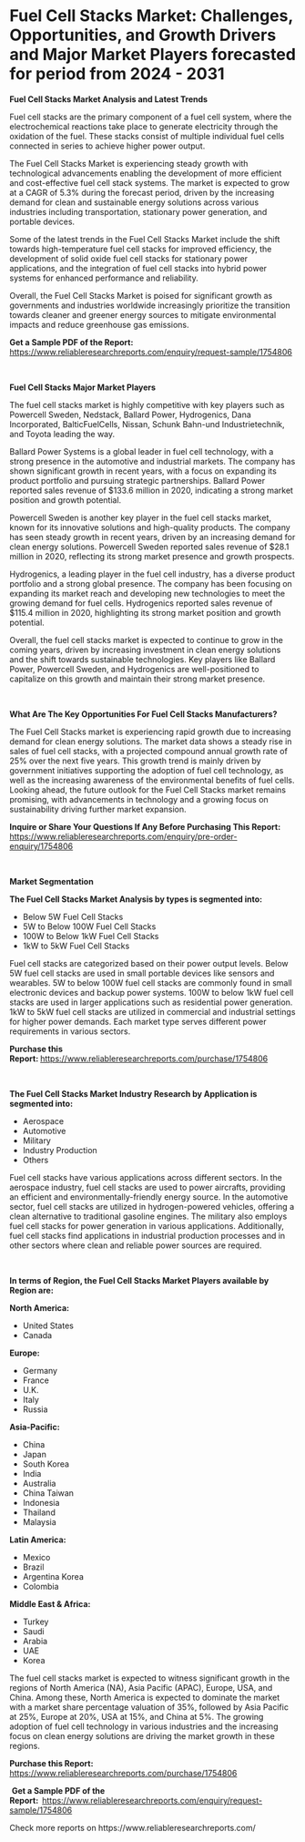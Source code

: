 <p><h1>Fuel Cell Stacks Market: Challenges, Opportunities, and Growth Drivers and Major Market Players forecasted for period from 2024 - 2031</h1></p><p><strong>Fuel Cell Stacks Market Analysis and Latest Trends</strong></p>
<p><p>Fuel cell stacks are the primary component of a fuel cell system, where the electrochemical reactions take place to generate electricity through the oxidation of the fuel. These stacks consist of multiple individual fuel cells connected in series to achieve higher power output.</p><p>The Fuel Cell Stacks Market is experiencing steady growth with technological advancements enabling the development of more efficient and cost-effective fuel cell stack systems. The market is expected to grow at a CAGR of 5.3% during the forecast period, driven by the increasing demand for clean and sustainable energy solutions across various industries including transportation, stationary power generation, and portable devices.</p><p>Some of the latest trends in the Fuel Cell Stacks Market include the shift towards high-temperature fuel cell stacks for improved efficiency, the development of solid oxide fuel cell stacks for stationary power applications, and the integration of fuel cell stacks into hybrid power systems for enhanced performance and reliability.</p><p>Overall, the Fuel Cell Stacks Market is poised for significant growth as governments and industries worldwide increasingly prioritize the transition towards cleaner and greener energy sources to mitigate environmental impacts and reduce greenhouse gas emissions.</p></p>
<p><strong>Get a Sample PDF of the Report:&nbsp;</strong> <a href="https://www.reliableresearchreports.com/enquiry/request-sample/1754806">https://www.reliableresearchreports.com/enquiry/request-sample/1754806</a></p>
<p>&nbsp;</p>
<p><strong>Fuel Cell Stacks Major Market Players</strong></p>
<p><p>The fuel cell stacks market is highly competitive with key players such as Powercell Sweden, Nedstack, Ballard Power, Hydrogenics, Dana Incorporated, BalticFuelCells, Nissan, Schunk Bahn-und Industrietechnik, and Toyota leading the way.</p><p>Ballard Power Systems is a global leader in fuel cell technology, with a strong presence in the automotive and industrial markets. The company has shown significant growth in recent years, with a focus on expanding its product portfolio and pursuing strategic partnerships. Ballard Power reported sales revenue of $133.6 million in 2020, indicating a strong market position and growth potential.</p><p>Powercell Sweden is another key player in the fuel cell stacks market, known for its innovative solutions and high-quality products. The company has seen steady growth in recent years, driven by an increasing demand for clean energy solutions. Powercell Sweden reported sales revenue of $28.1 million in 2020, reflecting its strong market presence and growth prospects.</p><p>Hydrogenics, a leading player in the fuel cell industry, has a diverse product portfolio and a strong global presence. The company has been focusing on expanding its market reach and developing new technologies to meet the growing demand for fuel cells. Hydrogenics reported sales revenue of $115.4 million in 2020, highlighting its strong market position and growth potential.</p><p>Overall, the fuel cell stacks market is expected to continue to grow in the coming years, driven by increasing investment in clean energy solutions and the shift towards sustainable technologies. Key players like Ballard Power, Powercell Sweden, and Hydrogenics are well-positioned to capitalize on this growth and maintain their strong market presence.</p></p>
<p>&nbsp;</p>
<p><strong>What Are The Key Opportunities For Fuel Cell Stacks Manufacturers?</strong></p>
<p><p>The Fuel Cell Stacks market is experiencing rapid growth due to increasing demand for clean energy solutions. The market data shows a steady rise in sales of fuel cell stacks, with a projected compound annual growth rate of 25% over the next five years. This growth trend is mainly driven by government initiatives supporting the adoption of fuel cell technology, as well as the increasing awareness of the environmental benefits of fuel cells. Looking ahead, the future outlook for the Fuel Cell Stacks market remains promising, with advancements in technology and a growing focus on sustainability driving further market expansion.</p></p>
<p><strong>Inquire or Share Your Questions If Any Before Purchasing This Report:</strong> <a href="https://www.reliableresearchreports.com/enquiry/pre-order-enquiry/1754806">https://www.reliableresearchreports.com/enquiry/pre-order-enquiry/1754806</a></p>
<p>&nbsp;</p>
<p><strong>Market Segmentation</strong></p>
<p><strong>The Fuel Cell Stacks Market Analysis by types is segmented into:</strong></p>
<p><ul><li>Below 5W Fuel Cell Stacks</li><li>5W to Below 100W Fuel Cell Stacks</li><li>100W to Below 1kW Fuel Cell Stacks</li><li>1kW to 5kW Fuel Cell Stacks</li></ul></p>
<p><p>Fuel cell stacks are categorized based on their power output levels. Below 5W fuel cell stacks are used in small portable devices like sensors and wearables. 5W to below 100W fuel cell stacks are commonly found in small electronic devices and backup power systems. 100W to below 1kW fuel cell stacks are used in larger applications such as residential power generation. 1kW to 5kW fuel cell stacks are utilized in commercial and industrial settings for higher power demands. Each market type serves different power requirements in various sectors.</p></p>
<p><strong>Purchase this Report:&nbsp;</strong><a href="https://www.reliableresearchreports.com/purchase/1754806">https://www.reliableresearchreports.com/purchase/1754806</a></p>
<p>&nbsp;</p>
<p><strong>The Fuel Cell Stacks Market Industry Research by Application is segmented into:</strong></p>
<p><ul><li>Aerospace</li><li>Automotive</li><li>Military</li><li>Industry Production</li><li>Others</li></ul></p>
<p><p>Fuel cell stacks have various applications across different sectors. In the aerospace industry, fuel cell stacks are used to power aircrafts, providing an efficient and environmentally-friendly energy source. In the automotive sector, fuel cell stacks are utilized in hydrogen-powered vehicles, offering a clean alternative to traditional gasoline engines. The military also employs fuel cell stacks for power generation in various applications. Additionally, fuel cell stacks find applications in industrial production processes and in other sectors where clean and reliable power sources are required.</p></p>
<p>&nbsp;</p>
<p><strong>In terms of Region, the Fuel Cell Stacks Market Players available by Region are:</strong></p>
<p>
    <p> <strong> North America: </strong>
        <ul>
            <li>United States</li>
            <li>Canada</li>
        </ul>
        </p> 
    <p> <strong> Europe: </strong>
        <ul>
            <li>Germany</li>
            <li>France</li>
            <li>U.K.</li>
            <li>Italy</li>
            <li>Russia</li>
        </ul>
        </p> 
    <p> <strong> Asia-Pacific: </strong>
        <ul>
            <li>China</li>
            <li>Japan</li>
            <li>South Korea</li>
            <li>India</li>
            <li>Australia</li>
            <li>China Taiwan</li>
            <li>Indonesia</li>
            <li>Thailand</li>
            <li>Malaysia</li>
        </ul>
        </p> 
    <p> <strong> Latin America: </strong>
        <ul>
            <li>Mexico</li>
            <li>Brazil</li>
            <li>Argentina Korea</li>
            <li>Colombia</li>
        </ul>
        </p> 
    <p> <strong> Middle East & Africa: </strong>
        <ul>
            <li>Turkey</li>
            <li>Saudi</li>
            <li>Arabia</li>
            <li>UAE</li>
            <li>Korea</li>
        </ul>
    </p>
    </p>
<p><p>The fuel cell stacks market is expected to witness significant growth in the regions of North America (NA), Asia Pacific (APAC), Europe, USA, and China. Among these, North America is expected to dominate the market with a market share percentage valuation of 35%, followed by Asia Pacific at 25%, Europe at 20%, USA at 15%, and China at 5%. The growing adoption of fuel cell technology in various industries and the increasing focus on clean energy solutions are driving the market growth in these regions.</p></p>
<p><strong>Purchase this Report: </strong><a href="https://www.reliableresearchreports.com/purchase/1754806">https://www.reliableresearchreports.com/purchase/1754806</a></p>
<p>&nbsp;<strong>Get a Sample PDF of the Report:&nbsp;&nbsp;</strong><a href="https://www.reliableresearchreports.com/enquiry/request-sample/1754806">https://www.reliableresearchreports.com/enquiry/request-sample/1754806</a></p>
<p><strong></strong></p>
<p>Check more reports on https://www.reliableresearchreports.com/</p>